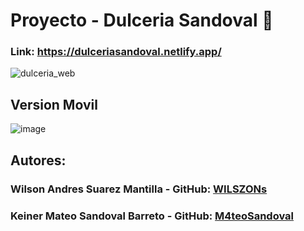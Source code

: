 # Proyecto - Dulceria Sandoval 🍭
### Link: https://dulceriasandoval.netlify.app/
![dulceria_web](https://github.com/user-attachments/assets/659e06ee-1e5b-4ec0-b7a6-c3e58ff30230)
## Version Movil
![image](https://github.com/user-attachments/assets/7c1d1c2a-16ae-40f7-a246-02b2739407fe)
## Autores:
### Wilson Andres Suarez Mantilla - GitHub: [WILSZONs](https://github.com/WILSZONs)
### Keiner Mateo Sandoval Barreto - GitHub: [M4teoSandoval](https://github.com/M4teoSandoval)
